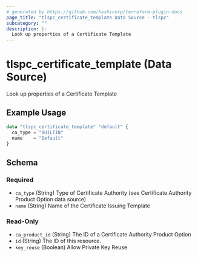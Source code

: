 ```yaml
---
# generated by https://github.com/hashicorp/terraform-plugin-docs
page_title: "tlspc_certificate_template Data Source - tlspc"
subcategory: ""
description: |-
  Look up properties of a Certificate Template
---
```


# tlspc_certificate_template (Data Source)

Look up properties of a Certificate Template

## Example Usage

```terraform
data "tlspc_certificate_template" "default" {
  ca_type = "BUILTIN"
  name    = "Default"
}
```

<!-- schema generated by tfplugindocs -->
## Schema

### Required

- `ca_type` (String) Type of Certificate Authority (see Certificate Authority Product Option data source)
- `name` (String) Name of the Certificate Issuing Template

### Read-Only

- `ca_product_id` (String) The ID of a Certificate Authority Product Option
- `id` (String) The ID of this resource.
- `key_reuse` (Boolean) Allow Private Key Reuse
